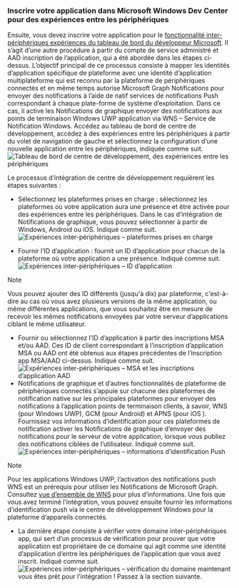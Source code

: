 ### <a name="register-your-app-in-microsoft-windows-dev-center-for-cross-device-experiences"></a>Inscrire votre application dans Microsoft Windows Dev Center pour des expériences entre les périphériques
Ensuite, vous devez inscrire votre application pour le [fonctionnalité inter-périphériques expériences du tableau de bord du développeur Microsoft](https://developer.microsoft.com/dashboard/crossplatform/web). Il s’agit d’une autre procédure à partir du compte de service administré et AAD inscription de l’application, qui a été abordée dans les étapes ci-dessus. L’objectif principal de ce processus consiste à mapper les identités d’application spécifique de plateforme avec une identité d’application multiplateforme qui est reconnu par la plateforme de périphériques connectés et en même temps autorise Microsoft Graph Notifications pour envoyer des notifications à l’aide de natif services de notifications Push correspondant à chaque plate-forme de système d’exploitation. Dans ce cas, il active les Notifications de graphique envoyer des notifications aux points de terminaison Windows UWP application via WNS – Service de Notification Windows. Accédez au tableau de bord de centre de développement, accédez à des expériences entre les périphériques à partir du volet de navigation de gauche et sélectionnez la configuration d’une nouvelle application entre les périphériques, indiquée comme suit.
![Tableau de bord de centre de développement, des expériences entre les périphériques](../../notifications/media/dev_center_portal/dev_center_portal_1_overview.png)

Le processus d’intégration de centre de développement requièrent les étapes suivantes :
* Sélectionnez les plateformes prises en charge : sélectionnez les plateformes où votre application aura une présence et être activée pour des expériences entre les périphériques. Dans le cas d’intégration de Notifications de graphique, vous pouvez sélectionner à partir de Windows, Android ou iOS. Indiqué comme suit.
![Expériences inter-périphériques – plateformes prises en charge](../../notifications/media/dev_center_portal/dev_center_portal_2_supported_platforms.png)

* Fournir l’ID d’application : fournit un ID d’application pour chacun de la plateforme où votre application a une présence. Indiqué comme suit.
![Expériences inter-périphériques – ID d’application](../../notifications/media/dev_center_portal/dev_center_portal_3_app_ids.png)
> [!NOTE]
> Vous pouvez ajouter des ID différents (jusqu'à dix) par plateforme, c'est-à-dire au cas où vous avez plusieurs versions de la même application, ou même différentes applications, que vous souhaitez être en mesure de recevoir les mêmes notifications envoyées par votre serveur d’applications ciblant le même utilisateur. 

* Fournir ou sélectionnez l’ID d’application à partir des inscriptions MSA et/ou AAD. Ces ID de client correspondant à l’inscription d’application MSA ou AAD ont été obtenus aux étapes précédentes de l’inscription app MSA/AAD ci-dessus. Indiqué comme suit. 
![Expériences inter-périphériques – MSA et les inscriptions d’application AAD](../../notifications/media/dev_center_portal/dev_center_portal_4_msa_aad_connections.png)
* Notifications de graphique et d’autres fonctionnalités de plateforme de périphériques connectés s’appuie sur chacune des plateformes de notification native sur les principales plateformes pour envoyer des notifications à l’application points de terminaison clients, à savoir, WNS (pour Windows UWP), GCM (pour Android) et APNS (pour iOS ). Fournissez vos informations d’identification pour ces plateformes de notification activer les Notifications de graphique d’envoyer des notifications pour le serveur de votre application, lorsque vous publiez des notifications ciblées de l’utilisateur. Indiqué comme suit. 
![Expériences inter-périphériques – informations d’identification Push](../../notifications/media/dev_center_portal/dev_center_portal_5_push_credentials.png)
> [!NOTE] 
> Pour les applications Windows UWP, l’activation des notifications push WNS est un prérequis pour utiliser les Notifications de Microsoft Graph. Consultez [vue d’ensemble de WNS](https://docs.microsoft.com/en-us/windows/uwp/design/shell/tiles-and-notifications/windows-push-notification-services--wns--overview) pour plus d’informations. Une fois que vous avez terminé l’intégration, vous pouvez ensuite fournir les informations d’identification push via le centre de développement Windows pour la plateforme d’appareils connectés. 
* La dernière étape consiste à vérifier votre domaine inter-périphériques app, qui sert d’un processus de vérification pour prouver que votre application est propriétaire de ce domaine qui agit comme une identité d’application d’entre les périphériques de l’application que vous avez inscrit. Indiqué comme suit.  
![Expériences inter-périphériques – vérification du domaine](../../notifications/media/dev_center_portal/dev_center_portal_6_domain_verification.png) maintenant vous êtes prêt pour l’intégration ! Passez à la section suivante. 


